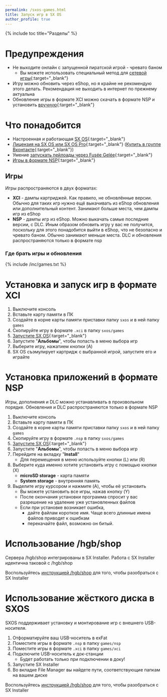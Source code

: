 ```yaml
---
permalink: /sxos-games.html
title: Запуск игр в SX OS
author_profile: true
---
```

{% include toc title="Разделы" %}

# Предупреждения

* Не выходите онлайн с запущенной пиратской игрой - чревато баном 
	* Вы можете использовать специальный метод для [сетевой игры](lanplay){:target="_blank"}
* Игру можно обновить через eShop, но я крайне не рекомендую этого делать. Рекомендация не выходить в интернет по прежнему актуальна
* Обновление игры в формате XCI можно скачать в формате NSP и установить [вручную](#способ_ii_-_вручную){:target="_blank"}

# Что понадобится

* Настроенная и работающая [SX OS](sxos){:target="_blank"}
* [Лицензия на SX OS или SX OS Pro](https://www.olx.ua/obyavlenie/proshivka-nintendo-switch-sx-os-IDBWMzh.html){:target="_blank"} ([Купить в группе Вконтакте](https://vk.com/market-125012133?w=product-125012133_1764882%2Fquery){:target="_blank"})
* Умение [запускать пейлоады через Fusée Gelée](fusee-gelee){:target="_blank"}
* [Игры в формате NSP](https://www.reddit.com/r/switchroms/comments/8xjo94/multihost_eshop_dlc_download_index/){:target="_blank"}

## Игры 

Игры распространяются в двух форматах: 
* **XCI** - дампы картриджей. Как правило, не обновлённые версии. Обычно для таких игр нужно ещё выкачивать из eShop обновления или дополнительный контент. Занимают больше места, чем дампы игр из eShop
* **NSP** - дампы игр из eShop. Можно выкачать самые последние версии, с DLC. Иным образом обновить игру у вас не получится, поскольку для этого понадобится выйти в eShop, что не безопасно и чревато баном. Обычно занимают меньше места. DLC и обновления распространяются только в формате nsp

### Где брать игры и обновления

{% include /inc/games.txt %}

# Установка и запуск игр в формате XCI 

1. Выключите консоль
1. Вставьте карту памяти в ПК
1. Создайте в корне карты памяти приставки папку `sxos` и в ней папку `games`
1. Скопируйте игру в формате `.xci` в папку `sxos/games`
1. [Запустите SX OS](sxos){:target="_blank"}
1. Запустите "**Альбомы**", чтобы попасть в меню выбора игр 
1. Выберите игру, нажатием кнопки (A)
1. SX OS съэмулирует картридж с выбранной игрой, запустите его и играйте 

# Установка приложений в формате NSP 

Игры, дополнения и DLC можно устанавливать в произвольном порядке. Обновления и DLC распространяются только в формате NSP

1. Выключите консоль
1. Вставьте карту памяти в ПК
1. Создайте в корне карты памяти приставки папку `sxos` и в ней папку `games`
1. Скопируйте игру в формате `.nsp` в папку `sxos/games`
1. [Запустите SX OS](sxos){:target="_blank"}
1. Запустите "**Альбомы**", чтобы попасть в меню выбора игр 
1. Перейдите на вкладку "**Install**"
	* Для перемещения в меню используйте кнопки (L) или (R)
1. Выберите куда именно хотите установить игру с помощью кнопки (X)
	* **microSD storage** - карта памяти 
	* **System storage** - внутренняя память
1. Выделите игру курсором и нажмите (A), чтобы её установить
	* Вы можете установить все игры, нажав кнопку (Y)
	* После окончания установки программа спросит у вас разрешение на удаление уже установленных файлов
	* Если при установке возникает ошибка,
		* дайте файлам короткое имя. Чаще всего длинные имена файлов приводят к ошибкам
		* перекачайте файл, возможно он битый. 
		
# Использование /hgb/shop 

Сервера /hgb/shop интегрированы в SX Installer. Работа с SX Installer идентична таковой с /hgb/shop

Воспользуйтесь [инструкцией /hgb/shop](tinfoil) для того, чтобы разобраться с SX Installer

# Использование жёсткого диска в SXOS 

SXOS поддерживает установку и монтирование игр с внешнего USB-носителя. 

1. Отформатируйте ваш USB-носитель в exFat 
1. Поместите игры в формате `.nsp` в папку `games/nsp`
1. Поместите игры в формате `.xci` в папку `games/xci`
1. Подключите USB-носитель к док-станции
	* Будет работать только при подключении в доку!
1. Запустите SX Installer 
1. Во вкладке File Manager вы найдете пути, соответствующие папкам на вашем диске 

Воспользуйтесь [инструкцией /hgb/shop](tinfoil) для того, чтобы разобраться с SX Installer